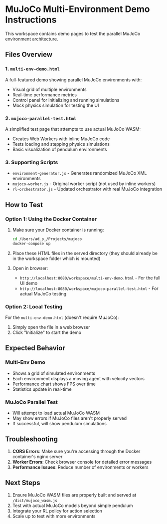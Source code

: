# MuJoCo Multi-Environment Demo Instructions

This workspace contains demo pages to test the parallel MuJoCo environment architecture.

## Files Overview

### 1. `multi-env-demo.html`
A full-featured demo showing parallel MuJoCo environments with:
- Visual grid of multiple environments
- Real-time performance metrics
- Control panel for initializing and running simulations
- Mock physics simulation for testing the UI

### 2. `mujoco-parallel-test.html`
A simplified test page that attempts to use actual MuJoCo WASM:
- Creates Web Workers with inline MuJoCo code
- Tests loading and stepping physics simulations
- Basic visualization of pendulum environments

### 3. Supporting Scripts
- `environment-generator.js` - Generates randomized MuJoCo XML environments
- `mujoco-worker.js` - Original worker script (not used by inline workers)
- `rl-orchestrator.js` - Updated orchestrator with real MuJoCo integration

## How to Test

### Option 1: Using the Docker Container

1. Make sure your Docker container is running:
   ```bash
   cd /Users/ad_p_/Projects/mujoco
   docker-compose up
   ```

2. Place these HTML files in the served directory (they should already be in the workspace folder which is mounted)

3. Open in browser:
   - `http://localhost:8080/workspace/multi-env-demo.html` - For the full UI demo
   - `http://localhost:8080/workspace/mujoco-parallel-test.html` - For actual MuJoCo testing

### Option 2: Local Testing

For the `multi-env-demo.html` (doesn't require MuJoCo):
1. Simply open the file in a web browser
2. Click "Initialize" to start the demo

## Expected Behavior

### Multi-Env Demo
- Shows a grid of simulated environments
- Each environment displays a moving agent with velocity vectors
- Performance chart shows FPS over time
- Statistics update in real-time

### MuJoCo Parallel Test
- Will attempt to load actual MuJoCo WASM
- May show errors if MuJoCo files aren't properly served
- If successful, will show pendulum simulations

## Troubleshooting

1. **CORS Errors**: Make sure you're accessing through the Docker container's nginx server
2. **Worker Errors**: Check browser console for detailed error messages
3. **Performance Issues**: Reduce number of environments or workers

## Next Steps

1. Ensure MuJoCo WASM files are properly built and served at `/dist/mujoco_wasm.js`
2. Test with actual MuJoCo models beyond simple pendulum
3. Integrate your RL policy for action selection
4. Scale up to test with more environments
